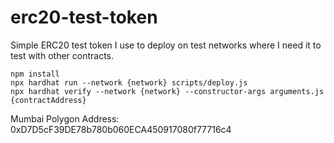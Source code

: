 # erc20-test-token
Simple ERC20 test token I use to deploy on test networks where I need it to test with other contracts.

```shell
npm install
npx hardhat run --network {network} scripts/deploy.js
npx hardhat verify --network {network} --constructor-args arguments.js {contractAddress}
```

Mumbai Polygon Address: 0xD7D5cF39DE78b780b060ECA450917080f77716c4